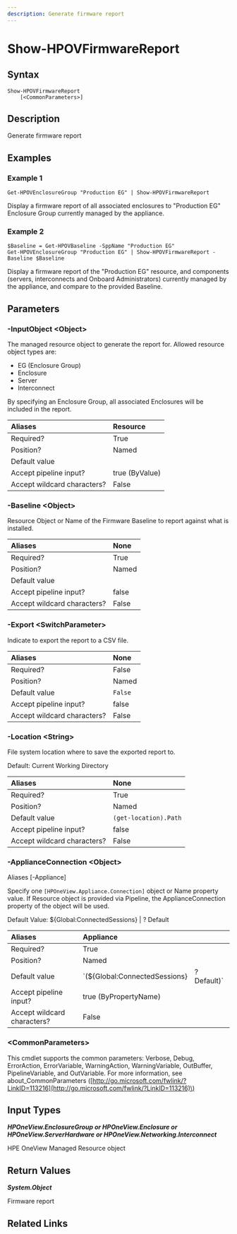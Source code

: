 ```yaml
---
description: Generate firmware report
---
```


# Show-HPOVFirmwareReport

## Syntax

```text
Show-HPOVFirmwareReport
    [<CommonParameters>]
```

## Description

Generate firmware report

## Examples

### Example 1

```text
Get-HPOVEnclosureGroup "Production EG" | Show-HPOVFirmwareReport
```

Display a firmware report of all associated enclosures to "Production EG" Enclosure Group currently managed by the appliance.

### Example 2

```text
$Baseline = Get-HPOVBaseline -SppName "Production EG"
Get-HPOVEnclosureGroup "Production EG" | Show-HPOVFirmwareReport -Baseline $Baseline
```

Display a firmware report of the "Production EG" resource, and components \(servers, interconnects and Onboard Administrators\) currently managed by the appliance, and compare to the provided Baseline.

## Parameters

### -InputObject &lt;Object&gt;

The managed resource object to generate the report for. Allowed resource object types are:

* EG \(Enclosure Group\)
* Enclosure
* Server
* Interconnect

By specifying an Enclosure Group, all associated Enclosures will be included in the report.

| Aliases | Resource |
| :--- | :--- |
| Required? | True |
| Position? | Named |
| Default value |  |
| Accept pipeline input? | true \(ByValue\) |
| Accept wildcard characters? | False |

### -Baseline &lt;Object&gt;

Resource Object or Name of the Firmware Baseline to report against what is installed.

| Aliases | None |
| :--- | :--- |
| Required? | True |
| Position? | Named |
| Default value |  |
| Accept pipeline input? | false |
| Accept wildcard characters? | False |

### -Export &lt;SwitchParameter&gt;

Indicate to export the report to a CSV file.

| Aliases | None |
| :--- | :--- |
| Required? | False |
| Position? | Named |
| Default value | `False` |
| Accept pipeline input? | false |
| Accept wildcard characters? | False |

### -Location &lt;String&gt;

File system location where to save the exported report to.

Default: Current Working Directory

| Aliases | None |
| :--- | :--- |
| Required? | True |
| Position? | Named |
| Default value | `(get-location).Path` |
| Accept pipeline input? | false |
| Accept wildcard characters? | False |

### -ApplianceConnection &lt;Object&gt;

Aliases \[-Appliance\]

Specify one `[HPOneView.Appliance.Connection]` object or Name property value. If Resource object is provided via Pipeline, the ApplianceConnection property of the object will be used.

Default Value: ${Global:ConnectedSessions} \| ? Default

| Aliases | Appliance |  |
| :--- | :--- | :--- |
| Required? | True |  |
| Position? | Named |  |
| Default value | \`\(${Global:ConnectedSessions} | ? Default\)\` |
| Accept pipeline input? | true \(ByPropertyName\) |  |
| Accept wildcard characters? | False |  |

### &lt;CommonParameters&gt;

This cmdlet supports the common parameters: Verbose, Debug, ErrorAction, ErrorVariable, WarningAction, WarningVariable, OutBuffer, PipelineVariable, and OutVariable. For more information, see about\_CommonParameters \([http://go.microsoft.com/fwlink/?LinkID=113216](http://go.microsoft.com/fwlink/?LinkID=113216)\)

## Input Types

_**HPOneView.EnclosureGroup or HPOneView.Enclosure or HPOneView.ServerHardware or HPOneView.Networking.Interconnect**_

HPE OneView Managed Resource object

## Return Values

_**System.Object**_

Firmware report

## Related Links

